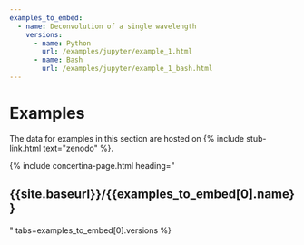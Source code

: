```yaml
---
examples_to_embed:
  - name: Deconvolution of a single wavelength
    versions:
      - name: Python
        url: /examples/jupyter/example_1.html
      - name: Bash
        url: /examples/jupyter/example_1_bash.html
---
```



# Examples #

The data for examples in this section are hosted on {% include stub-link.html text="zenodo" %}.

{% include concertina-page.html heading="<h2>{{site.baseurl}}/{{examples_to_embed[0].name}}</h2>" tabs=examples_to_embed[0].versions %}
